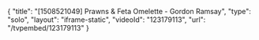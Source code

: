 {
    "title": "[1508521049] Prawns & Feta Omelette - Gordon Ramsay",
    "type": "solo",
    "layout": "iframe-static",
    "videoId": "123179113",
    "url": "\/tvpembed\/123179113"
}